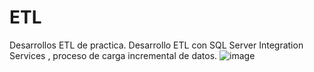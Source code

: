 # ETL
Desarrollos ETL de practica.
Desarrollo ETL con SQL Server Integration Services , proceso de carga incremental de datos.
![image](https://user-images.githubusercontent.com/47221127/95031959-0b9f2080-068f-11eb-8da4-ba9766fc5eb5.png)

